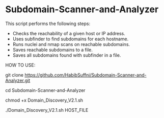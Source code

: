 # Subdomain-Scanner-and-Analyzer

This script performs the following steps:
- Checks the reachability of a given host or IP address.
- Uses subfinder to find subdomains for each hostname.
- Runs nuclei and nmap scans on reachable subdomains.
- Saves reachable subdomains to a file.
- Saves all subdomains found with subfinder in a file.

HOW TO USE:

git clone https://github.com/HabibSuffni/Subdomain-Scanner-and-Analyzer.git

cd Subdomain-Scanner-and-Analyzer

chmod +x Domain_Discovery_V2.1.sh 

./Domain_Discovery_V2.1.sh HOST_FILE

